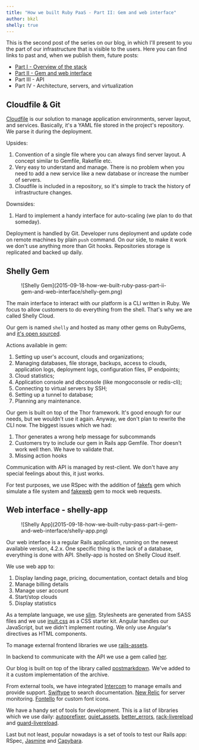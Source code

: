 ```yaml
---
title: "How we built Ruby PaaS - Part II: Gem and web interface"
author: bkzl
shelly: true
---
```


This is the second post of the series on our blog, in which I'll present to you the part of our infrastructure that is visible to the users. Here you can find links to past and, when we publish them, future posts:

* [Part I - Overview of the stack][part1]
* [Part II - Gem and web interface][part2]
* Part III - API
* Part IV - Architecture, servers, and virtualization

## Cloudfile & Git

[Cloudfile][cloudfile] is our solution to manage application environments, server layout, and services. Basically, it's a YAML file stored in the project's repository. We parse it during the deployment.

Upsides:

1. Convention of a single file where you can always find server layout. A concept similar to Gemfile, Rakefile etc.
2. Very easy to understand and manage. There is no problem when you need to add a new service like a new database or increase the number of servers.
3. Cloudfile is included in a repository, so it's simple to track the history of infrastructure changes.

Downsides:

1. Hard to implement a handy interface for auto-scaling (we plan to do that someday).

Deployment is handled by Git. Developer runs deployment and update code on remote machines by plain `push` command. On our side, to make it work we don't use anything more than Git hooks. Repositories storage is replicated and backed up daily.

## Shelly Gem

<figure>
  ![Shelly Gem](2015-09-18-how-we-built-ruby-pass-part-ii-gem-and-web-interface/shelly-gem.png)
</figure>
  
The main interface to interact with our platform is a CLI written in Ruby. We focus to allow customers to do everything from the shell. That's why we are called Shelly Cloud.

Our gem is named `shelly` and hosted as many other gems on RubyGems, and [it's open sourced][shelly].

Actions available in gem:

1. Setting up user's account, clouds and organizations;
2. Managing databases, file storage, backups, access to clouds, application logs, deployment logs, configuration files, IP endpoints;
3. Cloud statistics;
4. Application console and dbconsole (like mongoconsole or redis-cli);
5. Connecting to virtual servers by SSH;
6. Setting up a tunnel to database;
7. Planning any maintenance.

Our gem is built on top of the Thor framework. It's good enough for our needs, but we wouldn't use it again. Anyway, we don't plan to rewrite the CLI now. The biggest issues which we had:

1. Thor generates a wrong help message for subcommands
2. Customers try to include our gem in Rails app Gemfile. Thor doesn't work well then. We have to validate that.
3. Missing action hooks

Communication with API is managed by rest-client. We don't have any special feelings about this, it just works.

For test purposes, we use RSpec with the addition of [fakefs][fakefs] gem which simulate a file system and [fakeweb][fakeweb] gem to mock web requests.

## Web interface - shelly-app

<figure>
  ![Shelly App](2015-09-18-how-we-built-ruby-pass-part-ii-gem-and-web-interface/shelly-app.png)
</figure>

Our web interface is a regular Rails application, running on the newest available version, 4.2.x. One specific thing is the lack of a database, everything is done with API. Shelly-app is hosted on Shelly Cloud itself.

We use web app to:

1. Display landing page, pricing, documentation, contact details and blog
2. Manage billing details
3. Manage user account
4. Start/stop clouds
5. Display statistics

As a template language, we use [slim][slim]. Stylesheets are generated from SASS files and we use [inuit.css][inuit] as a CSS starter kit. Angular handles our JavaScript, but we didn't implement routing. We only use Angular's directives as HTML components.

To manage external frontend libraries we use [rails-assets][rails-assets].

In backend to communicate with the API we use a gem called [her][her].

Our blog is built on top of the library called [postmarkdown][postmarkdown]. We've added to it a custom implementation of the archive.

From external tools, we have integrated [Intercom][intercom] to manage emails and provide support. [Swiftype][swiftype] to search documentation. [New Relic][new-relic] for server monitoring. [Fontello][fontello] for custom font icons.

We have a handy set of tools for development. This is a list of libraries which we use daily: [autoprefixer][autoprefixer], [quiet_assets][quiet-assets], [better_errors][better-errors], [rack-livereload][rack-livereload] and [guard-livereload][guard-livereload].

Last but not least, popular nowadays is a set of tools to test our Rails app: RSpec, [Jasmine][jasmine] and [Capybara][capybara].

[part1]: https://blog.ragnarson.com/2015/06/15/how-we-built-ruby-pass-part-i-overview-of-our-stack
[part2]: https://blog.ragnarson.com/2015/09/18/how-we-built-ruby-pass-part-ii-gem-and-web-interface
[cloudfile]: https://shellycloud.com/documentation/cloudfile
[shelly]: http://github.com/shellycloud/shelly
[fakefs]: https://github.com/defunkt/fakefs
[fakeweb]: https://github.com/chrisk/fakeweb
[slim]: https://github.com/slim-template/slim
[inuit]: https://github.com/csswizardry/inuit.css/
[rails-assets]: http://rails-assets.org
[her]: https://github.com/remiprev/her
[postmarkdown]: https://github.com/ennova/postmarkdown
[intercom]: https://intercom.io
[swiftype]: https://swiftype.com
[new-relic]: http://newrelic.com
[fontello]: http://fontello.com
[autoprefixer]: https://github.com/postcss/autoprefixer
[quiet-assets]: https://github.com/evrone/quiet_assets
[better-errors]: https://github.com/charliesome/better_errors
[rack-livereload]: https://github.com/johnbintz/rack-livereload
[guard-livereload]: https://github.com/guard/guard-livereload
[jasmine]: https://github.com/jasmine/jasmine
[capybara]: https://github.com/jnicklas/capybara
